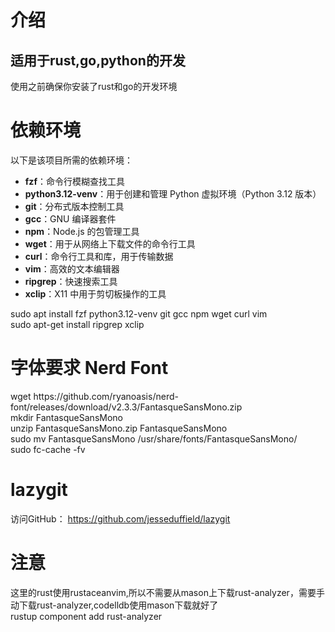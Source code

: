 # 介绍
<h2>适用于rust,go,python的开发</h2>
<div>使用之前确保你安装了rust和go的开发环境</div>


# 依赖环境

以下是该项目所需的依赖环境：

- **fzf**：命令行模糊查找工具
- **python3.12-venv**：用于创建和管理 Python 虚拟环境（Python 3.12 版本）
- **git**：分布式版本控制工具
- **gcc**：GNU 编译器套件
- **npm**：Node.js 的包管理工具
- **wget**：用于从网络上下载文件的命令行工具
- **curl**：命令行工具和库，用于传输数据
- **vim**：高效的文本编辑器
- **ripgrep**：快速搜索工具
- **xclip**：X11 中用于剪切板操作的工具




<div>sudo apt install fzf python3.12-venv git gcc npm wget curl vim</div>
<div>sudo apt-get install ripgrep xclip</div>

# 字体要求 Nerd Font
<div>wget https://github.com/ryanoasis/nerd-font/releases/download/v2.3.3/FantasqueSansMono.zip</div>
<div>mkdir FantasqueSansMono</div>
<div>unzip FantasqueSansMono.zip FantasqueSansMono</div>
<div>sudo mv FantasqueSansMono /usr/share/fonts/FantasqueSansMono/<div>
<div>sudo fc-cache -fv</div>

# lazygit 
访问GitHub： https://github.com/jesseduffield/lazygit


# 注意
<div>这里的rust使用rustaceanvim,所以不需要从mason上下载rust-analyzer，需要手动下载rust-analyzer,codelldb使用mason下载就好了</div>
<div>rustup component add rust-analyzer</div>

